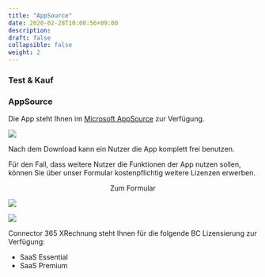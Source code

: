 ```yaml
---
title: "AppSource"
date: 2020-02-28T10:08:56+09:00
description: 
draft: false
collapsible: false
weight: 2
---
```

### Test & Kauf

### AppSource

Die App steht Ihnen im [Microsoft AppSource](https://appsource.microsoft.com/de-de/product/dynamics-365-business-central/PUBID.belwaregmbh2|AID.mailattachmentsplus|PAppID.bedbabd4-3c73-482d-b8f5-1813e5a2493c?tab=Overview) zur Verfügung.

![](images/apps/attachmentstore.PNG)

Nach dem Download kann ein Nutzer die App komplett frei benutzen.

Für den Fall, dass weitere Nutzer die Funktionen der App nutzen sollen, können Sie über unser Formular kostenpflichtig weitere Lizenzen erwerben.

<p style="text-align: center;">
Zum Formular
</p>

[<img src="/images/apps/Forms_plus.png">](https://forms.office.com/Pages/ResponsePage.aspx?id=wbg8p1B5wk60E37fEWJ6gK10RbLPyuxOs2bKXXZxm8JUMTQxRTA4WDNIUUU2TFE4WUwxS0RDTTFYSy4u)

![](images/apps/attachmentforms_removed.PNG)
 
Connector 365 XRechnung steht Ihnen für die folgende BC Lizensierung zur Verfügung:

- SaaS Essential
- SaaS Premium


